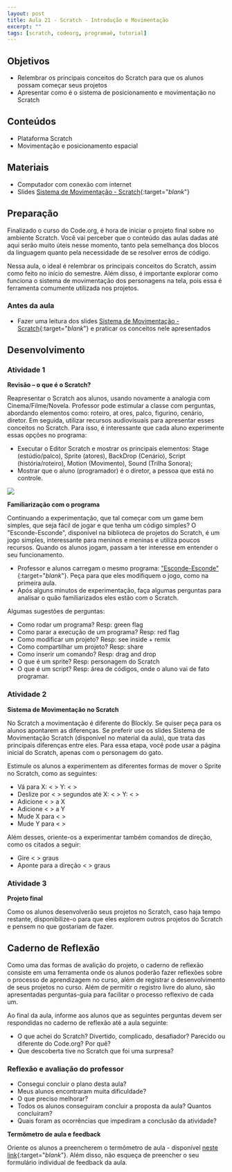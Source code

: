```yaml
---
layout: post
title: Aula 21 - Scratch - Introdução e Movimentação
excerpt: ""
tags: [scratch, codeorg, programaê, tutorial]
---
```


## Objetivos

- Relembrar os principais conceitos do Scratch para que os alunos possam começar seus projetos
- Apresentar como é o sistema de posicionamento e movimentação no Scratch

## Conteúdos

- Plataforma Scratch
- Movimentação e posicionamento espacial

## Materiais

- Computador com conexão com internet
- Slides [Sistema de Movimentação - Scratch](/blocos/pdf/Sistemademovimentacao-Scratch.pdf){:target="_blank_"}

## Preparação

Finalizado o curso do Code.org, é hora de iniciar o projeto final sobre no ambiente Scratch. Você vai perceber que o conteúdo das aulas dadas até aqui serão muito úteis nesse momento, tanto pela semelhança dos blocos da linguagem quanto pela necessidade de se resolver erros de código.

Nessa aula, o ideal é relembrar os principais conceitos do Scratch, assim como feito no início do semestre. Além disso, é importante explorar como funciona o sistema de movimentação dos personagens na tela, pois essa é ferramenta comumente utilizada nos projetos.


### Antes da aula

- Fazer uma leitura dos slides [Sistema de Movimentação - Scratch](/blocos/pdf/Sistemademovimentacao-Scratch.pdf){:target="_blank_"} e praticar os conceitos nele apresentados

## Desenvolvimento

### Atividade 1

**Revisão – o que é o Scratch?**

Reapresentar o Scratch aos alunos, usando novamente a analogia com Cinema/Filme/Novela. Professor pode estimular a classe com perguntas, abordando elementos como: roteiro, at  ores, palco, figurino, cenário, diretor.  Em seguida, utilizar recursos audiovisuais para apresentar esses conceitos no Scratch. Para isso, é interessante que cada aluno experimente essas opções no programa:

- Executar o Editor Scratch e mostrar os principais elementos: Stage (estúdio/palco), Sprite (atores), BackDrop (Cenário), Script (história/roteiro), Motion (Movimento), Sound (Trilha Sonora);
- Mostrar que o aluno (programador) é o diretor, a pessoa que está no controle.

![](/blocos/imagens/AreaScratch.png)

**Familiarização com o programa**

Continuando a experimentação, que tal começar com um game bem simples, que seja fácil de jogar e que tenha um código simples? O "Esconde-Esconde", disponível na biblioteca de projetos do Scratch, é um jogo simples, interessante para meninos e meninas e utiliza poucos recursos. Quando os alunos jogam, passam a ter interesse em entender o seu funcionamento.

- Professor e alunos carregam o mesmo programa: ["Esconde-Esconde"](https://scratch.mit.edu/projects/62114670/){:target="_blank_"}. Peça para que eles modifiquem o jogo, como na primeira aula.
- Após alguns minutos de experimentação, faça algumas perguntas para analisar o quão familiarizados eles estão com o Scratch.

Algumas sugestões de perguntas:

-	Como rodar um programa? Resp: green flag
-	Como parar a execução de um programa? Resp: red flag
-	Como modificar um projeto? Resp: see inside + remix
-	Como compartilhar um projeto? Resp: share
-	Como inserir um comando? Resp: drag and drop
-	O que é um sprite? Resp: personagem do Scratch
-	O que é um script? Resp: área de códigos, onde o aluno vai de fato programar.


### Atividade 2

**Sistema de Movimentação no Scratch**

No Scratch a movimentação é diferente do Blockly. Se quiser peça para os alunos apontarem as diferenças. Se preferir use os slides Sistema de Movimentação Scratch (disponível no material da aula), que trata das principais diferenças entre eles. Para essa etapa, você pode usar a página inicial do Scratch, apenas com o personagem do gato.

Estimule os alunos a experimentem as diferentes formas de mover o Sprite no Scratch, como as seguintes:

-	Vá para X: < >  Y: < >
-	Deslize por  < > segundos até X: < >  Y: < >
-	Adicione  < > a X
-	Adicione < > a Y
-	Mude X para < >
-	Mude Y para < >

Além desses, oriente-os a experimentar também comandos de direção, como os citados a seguir:
-	Gire < > graus
-	Aponte para a direção < > graus

### Atividade 3

**Projeto final**

Como os alunos desenvolverão seus projetos no Scratch, caso haja tempo restante, disponibilize-o para que eles explorem outros projetos do Scratch e pensem no que gostariam de fazer.


## Caderno de Reflexão

Como uma das formas de avalição do projeto, o caderno de reflexão consiste em uma ferramenta onde os alunos poderão fazer reflexões sobre o processo de aprendizagem no curso, além de registrar o desenvolvimento de seus projetos no curso.
Além de permitir o registro livre do aluno, são apresentadas perguntas-guia para facilitar o processo reflexivo de cada um.

Ao final da aula, informe aos alunos que as seguintes perguntas devem ser respondidas no caderno de reflexão até a aula seguinte:

- O que achei do Scratch? Divertido, complicado, desafiador? Parecido ou diferente do Code.org? Por quê?
- Que descoberta tive no Scratch que foi uma surpresa?


### Reflexão e avaliação do professor

 - Consegui concluir o plano desta aula?
 - Meus alunos encontraram muita dificuldade?
 - O que preciso melhorar?
 - Todos os alunos conseguiram concluir a proposta da aula? Quantos concluíram?
 - Quais foram as ocorrências que impediram a conclusão da atividade?

 **Termômetro de aula e feedback**

 Oriente os alunos a preencherem o termômetro de aula - disponível [neste link](http://goo.gl/FbZvEh){:target="_blank_"}. Além disso, não esqueça de preencher o seu formulário individual de feedback da aula.
